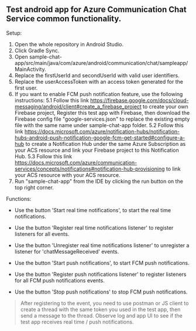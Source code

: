 ## Test android app for Azure Communication Chat Service common functionality.

Setup:
1. Open the whole repository in Android Studio. 
2. Click Gradle Sync.
3. Open sample-chat-app/src/main/java/com/azure/android/communication/chat/sampleapp/MainActivity.
3. Replace the firstUserId and secondUserId with valid user identifiers.
4. Replace the userAccessToken with an access token generated for the first user.
5. If you want to enable FCM push notification feature, use the following instructions:
5.1 Follow this link https://firebase.google.com/docs/cloud-messaging/android/client#create_a_firebase_project to create your own Firebase project, Register this test app with Firebase, then download the Firebase config file "google-services.json" to replace the existing empty file with the same name under sample-chat-app folder.
5.2 Follow this link https://docs.microsoft.com/azure/notification-hubs/notification-hubs-android-push-notification-google-fcm-get-started#configure-a-hub to create a Notification Hub under the same Azure Subscription as your ACS resource and link your Firebase project to this Notification Hub. 
5.3 Follow this link https://docs.microsoft.com/azure/communication-services/concepts/notifications#notification-hub-provisioning to link your ACS resource with your ACS resource.
6. Run "sample-chat-app" from the IDE by clicking the run button on the top right corner.

Functions:
* Use the button 'Start real time notifications', to start the real time notifications.
* Use the button 'Register real time notifications listener' to register listeners for all events.
* Use the button 'Unregister real time notifications listener' to unregister a listener for 'chatMessageReceived' events.

* Use the button 'Start push notifications', to start FCM push notifications.
* Use the button 'Register push notifications listener' to register listeners for all FCM push notifications events.
* Use the button 'Stop push notifications' to stop FCM push notifications.


> After registering to the event, you need to use postman or JS client to create a thread with the same token you used in the test app, then send a message to the thread. Observe log and app UI to see if the test app receives real time / push notifications.
